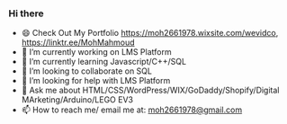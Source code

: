### Hi there 
- 😄 Check Out My Portfolio https://moh2661978.wixsite.com/wevidco, https://linktr.ee/MohMahmoud
- 🔭 I’m currently working on LMS Platform
- 🌱 I’m currently learning Javascript/C++/SQL
- 👯 I’m looking to collaborate on SQL
- 🤔 I’m looking for help with LMS Platform
- 💬 Ask me about HTML/CSS/WordPress/WIX/GoDaddy/Shopify/Digital MArketing/Arduino/LEGO EV3
- 📫 How to reach me/ email me at: moh2661978@gmail.com

<!--
**moh2661978/moh2661978** is a ✨ _special_ ✨ repository because its `README.md` (this file) appears on your GitHub profile.

Here are some ideas to get you started:

- 🔭 I’m currently working on ...
- 🌱 I’m currently learning ...
- 👯 I’m looking to collaborate on ...
- 🤔 I’m looking for help with ...
- 💬 Ask me about ...
- 📫 How to reach me: ...
- 😄 Pronouns: ...
- ⚡ Fun fact: ...
-->
